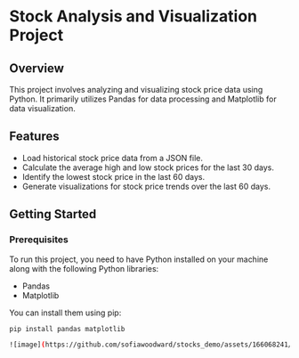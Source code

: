 # Stock Analysis and Visualization Project

## Overview
This project involves analyzing and visualizing stock price data using Python. It primarily utilizes Pandas for data processing and Matplotlib for data visualization.

## Features
- Load historical stock price data from a JSON file.
- Calculate the average high and low stock prices for the last 30 days.
- Identify the lowest stock price in the last 60 days.
- Generate visualizations for stock price trends over the last 60 days.

## Getting Started
### Prerequisites
To run this project, you need to have Python installed on your machine along with the following Python libraries:
- Pandas
- Matplotlib

You can install them using pip:
```bash
pip install pandas matplotlib

![image](https://github.com/sofiawoodward/stocks_demo/assets/166068241/9e5a01eb-e650-49a7-a16a-c58e57c4a430)
